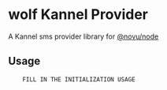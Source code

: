 # wolf Kannel Provider

A Kannel sms provider library for [@novu/node](https://github.com/wolfhq/wolf)

## Usage

```text
    FILL IN THE INITIALIZATION USAGE
```
